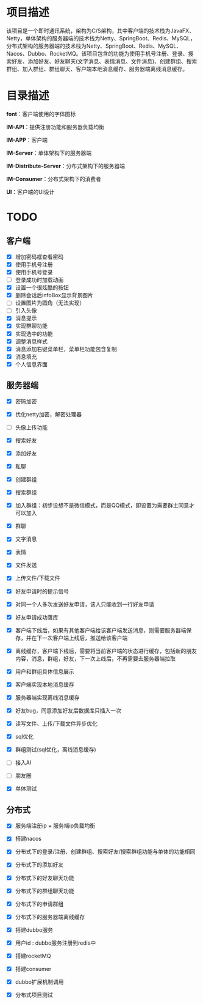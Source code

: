

# 项目描述

该项目是一个即时通讯系统，架构为C/S架构，其中客户端的技术栈为JavaFX、Netty，单体架构的服务器端的技术栈为Netty、SpringBoot、Redis、MySQL，分布式架构的服务器端的技术栈为Netty、SpringBoot、Redis、MySQL、Nacos、Dubbo、RocketMQ。该项目包含的功能为使用手机号注册、登录、搜索好友、添加好友、好友聊天(文字消息、表情消息、文件消息)、创建群组、搜索群组、加入群组、群组聊天、客户端本地消息缓存、服务器端离线消息缓存。

# 目录描述

**font**：客户端使用的字体图标

**IM-API**：提供注册功能和服务器负载均衡

**IM-APP**：客户端

**IM-Server**：单体架构下的服务器端

**IM-Distribute-Server**：分布式架构下的服务器端

**IM-Consumer**：分布式架构下的消费者

**UI**：客户端的UI设计

# TODO

## 客户端

* [X] 增加密码框查看密码
* [x] 使用手机号注册
* [x] 使用手机号登录
* [ ] 登录成功时加载动画
* [X] 设置一个很炫酷的按钮
* [X] 删除会话后infoBox显示背景图片
* [ ] 设置图片为圆角（无法实现）
* [ ] 引入头像
* [X] 消息提示
* [X] 实现群聊功能
* [X] 实现选中的功能
* [X] 调整消息样式
* [X] 消息添加右键菜单栏，菜单栏功能包含复制
* [x] 消息填充
* [x] 个人信息界面

## 服务器端



* [x] 密码加密
* [X] 优化netty加密，解密处理器
* [ ] 头像上传功能

* [X] 搜索好友
* [X] 添加好友
* [X] 私聊
  
* [x] 创建群组
* [x] 搜索群组
* [x] 加入群组：初步设想不是微信模式，而是QQ模式，即设置为需要群主同意才可以加入
* [x] 群聊
  
* [x] 文字消息
* [x] 表情
* [x] 文件发送
* [x] 上传文件/下载文件



* [X] 好友申请时的提示信号
* [X] 对同一个人多次发送好友申请，该人只能收到一行好友申请
* [X] 好友申请成功落库
* [X] 客户端下线后，如果有其他客户端给该客户端发送消息，则需要服务器端保存，并在下一次客户端上线后，推送给该客户端
* [x] 离线缓存，客户端下线后，需要将当前客户端的状态进行缓存，包括新的朋友内容，消息，群组，好友，下一次上线后，不再需要去服务器端拉取
* [x] 用户和群组具体信息展示
* [x] 客户端实现本地消息缓存
* [x] 服务器端实现离线消息缓存
* [x] 好友bug，同意添加好友后数据库只插入一次
* [x] 读写文件、上传/下载文件异步优化


* [x] sql优化
* [x] 群组测试(sql优化，离线消息缓存)
* [ ] 接入AI
* [ ] 朋友圈
* [x] 单体测试


## 分布式
* [x] 服务端注册ip + 服务端ip负载均衡
* [x] 搭建nacos
* [x] 分布式下的登录/注册、创建群组、搜索好友/搜索群组功能与单体的功能相同
* [x] 分布式下的添加好友
* [x] 分布式下的好友聊天功能
* [x] 分布式下的群组聊天功能
* [x] 分布式下的申请群组
* [x] 分布式下的服务器端离线缓存
* [x] 搭建dubbo服务
* [x] 用户id : dubbo服务注册到redis中
* [x] 搭建rocketMQ
* [x] 搭建consumer
* [x] dubbo扩展机制调用
* [x] 分布式项目测试





